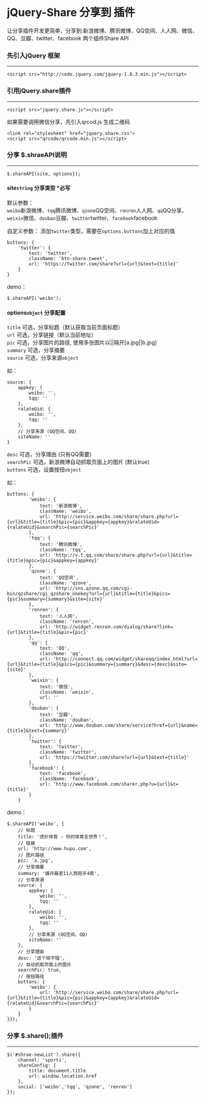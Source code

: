 # jQuery-Share 分享到 插件
让分享插件开发更简单，分享到:新浪微博、腾讯微博、QQ空间、人人网、微信、QQ、豆瓣、twitter、facebook
两个插件Share API 


### 先引入jQuery 框架
-----------------------

    <script src="http://code.jquery.com/jquery-1.8.3.min.js"></script>

### 引用jQuery.share插件
-----------------------

    <script src="jquery.share.js"></script>

如果需要调用微信分享，先引入qrcod.js 生成二维码

    <link rel="stylesheet" href="jquery.share.css">
    <script src="qrcode/qrcode.min.js"></script>
    
### 分享 $.shraeAPI说明
-----------------------

    $.shareAPI(site, options});
    
    
#### site<code>string</code> 分享类型 *必写
默认参数：<br />
<code>weibo</code>新浪微博、<code>tqq</code>腾讯微博、<code>qzone</code>QQ空间、<code>renren</code>人人网、<code>qq</code>QQ分享、<code>weixin</code>微信、<code>douban</code>豆瓣、<code>twitter</code>twitter、<code>facebook</code>facebook<br />

自定义参数：
添加<code>twitter</code>类型，需要在<code>options.buttons</code>加上对应的值

	buttons: {
		'twitter': {
			text: 'twitter',
			className: 'btn-share-tweet',
			url: 'https://twitter.com/share?url={url}&text={title}'
		}
	}

demo：<br />
    
    $.shareAPI('weibo');
    
#### options<code>object</code> 分享配置
<code>title</code> 可选，分享标题（默认获取当前页面标题）<br />
<code>url</code> 可选，分享链接（默认当前地址）<br />
<code>pic</code> 可选，分享图片的路径, 使用多张图片以||隔开[a.jpg||b.jpg]<br />
<code>summary</code> 可选，分享摘要<br />
<code>source</code> 可选，分享来源<code>object</code> <br />

如：<br />

	source: {
        appkey: {
			weibo: '',
			tqq: ''
    	},
    	ralateUid: {
    		weibo: '',
    		tqq: ''
    	},
    	// 分享来源 (QQ空间、QQ)
    	siteName: ''
    }
	
<code>desc</code> 可选，分享理由 (只有QQ需要)<br />
<code>searchPic</code> 可选，新浪微博自动抓取页面上的图片 (默认true)<br />
<code>buttons</code> 可选，设置按扭<code>object</code><br />

如：<br />

	buttons: {
    		'weibo': {
    			text: '新浪微博', 
    			className: 'weibo', 
    			url: 'http://service.weibo.com/share/share.php?url={url}&title={title}&pic={pic}&appkey={appkey}&ralateUid={ralateUid}&searchPic={searchPic}'
    		},
	    	'tqq': {
	    		text: '腾讯微博', 
	    		className: 'tqq', 
	    		url: 'http://v.t.qq.com/share/share.php?url={url}&title={title}&pic={pic}&appkey={appkey}'
	    	},
	    	'qzone': {
	    		text: 'QQ空间', 
	    		className: 'qzone', 
	    		url: 'http://sns.qzone.qq.com/cgi-bin/qzshare/cgi_qzshare_onekey?url={url}&title={title}&pics={pic}&summary={summary}&site={site}'
	    	},
	    	'renren': {
	    		text: '人人网', 
	    		className: 'renren', 
	    		url: 'http://widget.renren.com/dialog/share?link={url}&title={title}&pic={pic}'
	    	},
	    	'qq': {
	    		text: 'QQ', 
	    		className: 'qq', 
	    		url: 'http://connect.qq.com/widget/shareqq/index.html?url={url}&title={title}&pics={pic}&summary={summary}&desc={desc}&site={site}'
	    	},
	    	'weixin': {
	    		text: '微信', 
	    		className: 'weixin', 
	    		url: ''
	    	},
	    	'douban': {
	    		text: '豆瓣', 
	    		className: 'douban', 
	    		url: 'http://www.douban.com/share/service?href={url}&name={title}&text={summary}'
	    	},
	    	'twitter': {
	    		text: 'twitter', 
	    		className: 'twitter', 
	    		url: 'https://twitter.com/share?url={url}&text={title}'
	    	},
	    	'facebook': {
	    		text: 'facebook', 
	    		className: 'facebook', 
	    		url: 'http://www.facebook.com/sharer.php?u={url}&t={title}'
	    	}
    	}

demo：<br />

    $.shareAPI('weibo', {
        // 标题
        title: '虎扑体育 - 你的体育全世界！',
        // 链接
        url: 'http://www.hupu.com',
        // 图片路径
        pic: 'a.jpg',
        // 分享摘要
        summary: '媒评最差11人西班牙4席',
        // 分享来源
        source: {
            appkey: {
    			weibo: '',
    			tqq: ''
	    	},
	    	ralateUid: {
	    		weibo: '',
	    		tqq: ''
	    	},
	    	// 分享来源 (QQ空间、QQ)
	    	siteName: ''
        },
        // 分享理由
        desc: '这个球不错',
        // 自动抓取页面上的图片
        searchPic: true,
        // 按扭路径
        buttons: {
            'weibo': {
                url: 'http://service.weibo.com/share/share.php?url={url}&title={title}&pic={pic}&appkey={appkey}&ralateUid={ralateUid}&searchPic={searchPic}'
            }
        }
    }});
    
    
### 分享 $.share();插件
-----------------------

    $('#shrae-newList').share({
    	channel: 'sports',
    	shareConfig: {
    	    title: document.title
    		url: window.location.href
    	},
    	social: ['weibo','tqq', 'qzone', 'renren']
    });
